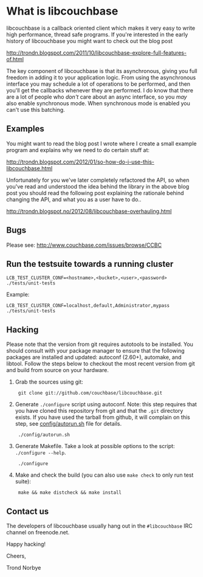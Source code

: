 What is libcouchbase
====================

libcouchbase is a callback oriented client which makes it very easy to
write high performance, thread safe programs. If you're interested in
the early history of libcouchbase you might want to check out the blog
post

http://trondn.blogspot.com/2011/10/libcouchbase-explore-full-features-of.html

The key component of libcouchbase is that its asynchronous, giving you
full freedom in adding it to your application logic. From using the
asynchronous interface you may schedule a lot of operations to be
performed, and then you'll get the callbacks whenever they are
performed. I do know that there are a lot of people who _don't_ care
about an async interface, so you _may_ also enable synchronous
mode. When synchronous mode is enabled you can't use this batching.

Examples
--------

You might want to read the blog post I wrote where I create a small
example program and explains why we need to do certain stuff at:

http://trondn.blogspot.com/2012/01/so-how-do-i-use-this-libcouchbase.html

Unfortunately for you we've later completely refactored the API, so
when you've read and understood the idea behind the library in the
above blog post you should read the following post explaining the
rationale behind changing the API, and what you as a user have to do..

http://trondn.blogspot.no/2012/08/libcouchbase-overhauling.html

Bugs
----

Please see: http://www.couchbase.com/issues/browse/CCBC

Run the testsuite towards a running cluster
-------------------------------------------

    LCB_TEST_CLUSTER_CONF=<hostname>,<bucket>,<user>,<password> ./tests/unit-tests

Example:

    LCB_TEST_CLUSTER_CONF=localhost,default,Administrator,mypass ./tests/unit-tests

Hacking
-------

Please note that the version from git requires autotools to be
installed. You should consult with your package manager to ensure that
the following packages are installed and updated: autoconf (2.60+),
automake, and libtool. Follow the steps below to checkout the most
recent version from git and build from source on your hardware.

1. Grab the sources using git:

        git clone git://github.com/couchbase/libcouchbase.git

2. Generate `./configure` script using autoconf. Note: this step
   requires that you have cloned this repository from git and that the
   `.git` directory exists. If you have used the tarball from github, it
   will complain on this step, see [config/autorun.sh][2] file for
   details.

        ./config/autorun.sh

3. Generate Makefile. Take a look at possible options to the script:
   `./configure --help`.

        ./configure

4. Make and check the build (you can also use `make check` to only run
   test suite):

        make && make distcheck && make install


Contact us
----------

The developers of libcouchbase usually hang out in the `#libcouchbase`
IRC channel on freenode.net.


Happy hacking!

Cheers,

Trond Norbye

[1]: https://github.com/couchbase/libcouchbase/archive/master.tar.gz
[2]: https://github.com/couchbase/libcouchbase/blob/master/config/autorun.sh
